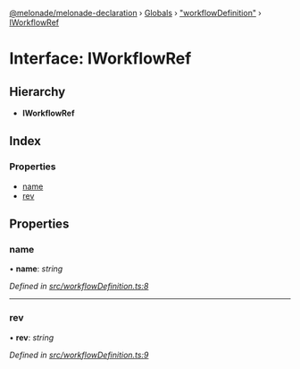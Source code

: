 [@melonade/melonade-declaration](../README.md) › [Globals](../globals.md) › ["workflowDefinition"](../modules/_workflowdefinition_.md) › [IWorkflowRef](_workflowdefinition_.iworkflowref.md)

# Interface: IWorkflowRef

## Hierarchy

* **IWorkflowRef**

## Index

### Properties

* [name](_workflowdefinition_.iworkflowref.md#name)
* [rev](_workflowdefinition_.iworkflowref.md#rev)

## Properties

###  name

• **name**: *string*

*Defined in [src/workflowDefinition.ts:8](https://github.com/devit-tel/melonade-declaration/blob/f57d96e/src/workflowDefinition.ts#L8)*

___

###  rev

• **rev**: *string*

*Defined in [src/workflowDefinition.ts:9](https://github.com/devit-tel/melonade-declaration/blob/f57d96e/src/workflowDefinition.ts#L9)*

